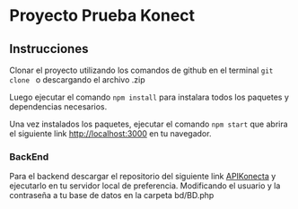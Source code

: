 # Proyecto Prueba Konect

## Instrucciones

Clonar el proyecto utilizando los comandos de github en el terminal `git clone ` o descargando el archivo .zip


Luego ejecutar el comando `npm install` para instalara todos los paquetes y dependencias necesarios.

Una vez instalados los paquetes, ejecutar el comando `npm start` que abrira el siguiente link [http://localhost:3000](http://localhost:3000) en tu navegador.

### BackEnd

Para el backend descargar el repositorio del siguiente link [APIKonecta](https://github.com/Sagalo04/APIKonecta) y ejecutarlo en tu servidor local de preferencia. Modificando el usuario y la contraseña a tu base de datos en la carpeta bd/BD.php
